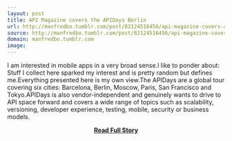 ```yaml
---
layout: post
title: API Magazine covers the APIDays Berlin
url: http://manfredbo.tumblr.com/post/82124516456/api-magazine-covers-apidays-berlin
source: http://manfredbo.tumblr.com/post/82124516456/api-magazine-covers-apidays-berlin
domain: manfredbo.tumblr.com
image: 
---
```


<p>I am interested in mobile apps in a very broad sense.I like to ponder about: Stuff I collect here sparked my interest and is pretty random but defines me.Everything presented here is my own view.The APIDays are a global tour covering six cities: Barcelona, Berlin, Moscow, Paris, San Francisco and Tokyo.APIDays is also vendor-independent and genuinely wants to drive to API space forward and covers a wide range of topics such as scalability, versioning, developer experience, testing, mobile, security or business models.</p>
<center><p><a href="http://manfredbo.tumblr.com/post/82124516456/api-magazine-covers-apidays-berlin" style='padding:25px; font-sze:18px; font-weight: bold;'>Read Full Story</a></p></center>
